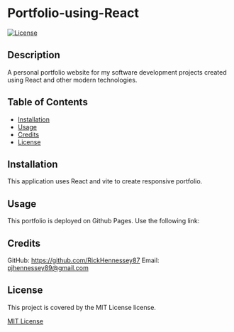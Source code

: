 # Portfolio-using-React

[![License](https://img.shields.io/badge/License-MIT-yellow.svg)](https://opensource.org/licenses/MIT)

## Description

A personal portfolio website for my software development projects created using React and other modern technologies. 

## Table of Contents
        
- [Installation](#installation)
- [Usage](#usage)
- [Credits](#credits)
- [License](#license)

## Installation

This application uses React and vite to create responsive portfolio. 

## Usage 

This portfolio is deployed on Github Pages. Use the following link:

## Credits
        
GitHub: https://github.com/RickHennessey87
Email: pjhennessey89@gmail.com

## License
    
This project is covered by the MIT License license.

[MIT License](https://opensource.org/licenses/MIT)